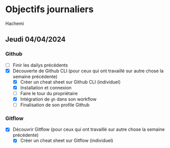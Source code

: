 # Objectifs journaliers

Hachemi

## Jeudi 04/04/2024

### Github

- [ ] Finir les dailys précédents
- [x] Découverte de Github CLI (pour ceux qui ont travaillé sur autre chose la semaine précédente)
  - [x] Créer un cheat sheet sur Github CLI (individuel)
  - [x] Installation et connexion
  - [ ] Faire le tour du propriétaire
  - [x] Intégration de `gh` dans son workflow
  - [ ] Finalisation de son profile Github

### Gitflow

- [x] Découvrir Gitflow (pour ceux qui ont travaillé sur autre chose la semaine précédente)
  - [x] Créer un cheat sheet sur Gitflow (individuel)
